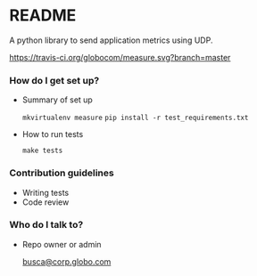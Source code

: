 # README #

A python library to send application metrics using UDP.

https://travis-ci.org/globocom/measure.svg?branch=master

### How do I get set up? ###

* Summary of set up
	
	`mkvirtualenv measure`
	`pip install -r test_requirements.txt`

* How to run tests

	`make tests`

### Contribution guidelines ###

* Writing tests
* Code review

### Who do I talk to? ###

* Repo owner or admin

	busca@corp.globo.com
